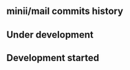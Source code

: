 minii/mail commits history
--------------------------

## Under development


## Development started

